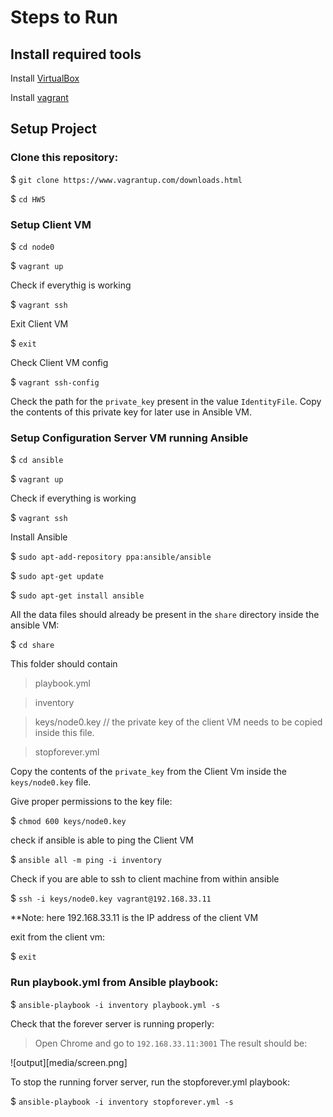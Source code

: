 # Steps to Run

## Install required tools

Install [VirtualBox](https://www.virtualbox.org/wiki/Downloads)

Install [vagrant](https://www.vagrantup.com/downloads.html)

## Setup Project

### Clone this repository:
$ `git clone https://www.vagrantup.com/downloads.html`

$ `cd HW5`

### Setup Client VM
$ `cd node0`

$ `vagrant up`

Check if everythig is working

$ `vagrant ssh`

Exit Client VM

$ `exit`

Check Client VM config

$ `vagrant ssh-config`

Check the path for the `private_key` present in the value `IdentityFile`. Copy the contents of this private key for later use in Ansible VM.

### Setup Configuration Server VM running Ansible
$ `cd ansible`

$ `vagrant up`

Check if everything is working

$ `vagrant ssh`

Install Ansible

$ `sudo apt-add-repository ppa:ansible/ansible`

$ `sudo apt-get update`

$ `sudo apt-get install ansible`

All the data files should already be present in the `share` directory inside the ansible VM:

$ `cd share`

This folder should contain

> playbook.yml

> inventory

> keys/node0.key // the private key of the client VM needs to be copied inside this file.

> stopforever.yml

Copy the contents of the `private_key` from the Client Vm inside the `keys/node0.key` file.

Give proper permissions to the key file:

$ `chmod 600 keys/node0.key`

check if ansible is able to ping the Client VM

$ `ansible all -m ping -i inventory`

Check if you are able to ssh to client machine from within ansible

$ `ssh -i keys/node0.key vagrant@192.168.33.11`

**Note: here 192.168.33.11 is the IP address of the client VM

exit from the client vm:

$ `exit`

### Run playbook.yml from Ansible playbook:

$ `ansible-playbook -i inventory playbook.yml -s`

Check that the forever server is running properly:

> Open Chrome and go to `192.168.33.11:3001` The result should be:

![output][media/screen.png]

To stop the running forver server, run the stopforever.yml playbook:

$ `ansible-playbook -i inventory stopforever.yml -s`


